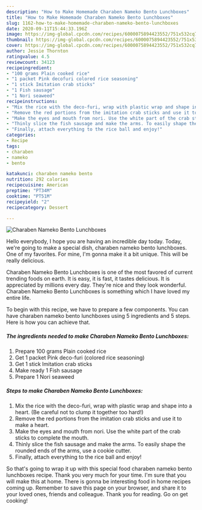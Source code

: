 ```yaml
---
description: "How to Make Homemade Charaben Nameko Bento Lunchboxes"
title: "How to Make Homemade Charaben Nameko Bento Lunchboxes"
slug: 1162-how-to-make-homemade-charaben-nameko-bento-lunchboxes
date: 2020-09-11T15:44:33.196Z
image: https://img-global.cpcdn.com/recipes/6000075894423552/751x532cq70/charaben-nameko-bento-lunchboxes-recipe-main-photo.jpg
thumbnail: https://img-global.cpcdn.com/recipes/6000075894423552/751x532cq70/charaben-nameko-bento-lunchboxes-recipe-main-photo.jpg
cover: https://img-global.cpcdn.com/recipes/6000075894423552/751x532cq70/charaben-nameko-bento-lunchboxes-recipe-main-photo.jpg
author: Jessie Thornton
ratingvalue: 4.5
reviewcount: 34123
recipeingredient:
- "100 grams Plain cooked rice"
- "1 packet Pink decofuri colored rice seasoning"
- "1 stick Imitation crab sticks"
- "1 Fish sausage"
- "1 Nori seaweed"
recipeinstructions:
- "Mix the rice with the deco-furi, wrap with plastic wrap and shape into a heart. (Be careful not to clump it together too hard!)"
- "Remove the red portions from the imitation crab sticks and use it to make a heart."
- "Make the eyes and mouth from nori. Use the white part of the crab sticks to complete the mouth."
- "Thinly slice the fish sausage and make the arms. To easily shape the rounded ends of the arms, use a cookie cutter."
- "Finally, attach everything to the rice ball and enjoy!"
categories:
- Recipe
tags:
- charaben
- nameko
- bento

katakunci: charaben nameko bento 
nutrition: 292 calories
recipecuisine: American
preptime: "PT34M"
cooktime: "PT51M"
recipeyield: "2"
recipecategory: Dessert

---
```



![Charaben Nameko Bento Lunchboxes](https://img-global.cpcdn.com/recipes/6000075894423552/751x532cq70/charaben-nameko-bento-lunchboxes-recipe-main-photo.jpg)

Hello everybody, I hope you are having an incredible day today. Today, we're going to make a special dish, charaben nameko bento lunchboxes. One of my favorites. For mine, I'm gonna make it a bit unique. This will be really delicious.

Charaben Nameko Bento Lunchboxes is one of the most favored of current trending foods on earth. It is easy, it is fast, it tastes delicious. It is appreciated by millions every day. They're nice and they look wonderful. Charaben Nameko Bento Lunchboxes is something which I have loved my entire life.




To begin with this recipe, we have to prepare a few components. You can have charaben nameko bento lunchboxes using 5 ingredients and 5 steps. Here is how you can achieve that.

<!--inarticleads1-->

##### The ingredients needed to make Charaben Nameko Bento Lunchboxes:

1. Prepare 100 grams Plain cooked rice
1. Get 1 packet Pink deco-furi (colored rice seasoning)
1. Get 1 stick Imitation crab sticks
1. Make ready 1 Fish sausage
1. Prepare 1 Nori seaweed




<!--inarticleads2-->

##### Steps to make Charaben Nameko Bento Lunchboxes:

1. Mix the rice with the deco-furi, wrap with plastic wrap and shape into a heart. (Be careful not to clump it together too hard!)
1. Remove the red portions from the imitation crab sticks and use it to make a heart.
1. Make the eyes and mouth from nori. Use the white part of the crab sticks to complete the mouth.
1. Thinly slice the fish sausage and make the arms. To easily shape the rounded ends of the arms, use a cookie cutter.
1. Finally, attach everything to the rice ball and enjoy!




So that's going to wrap it up with this special food charaben nameko bento lunchboxes recipe. Thank you very much for your time. I'm sure that you will make this at home. There is gonna be interesting food in home recipes coming up. Remember to save this page on your browser, and share it to your loved ones, friends and colleague. Thank you for reading. Go on get cooking!
